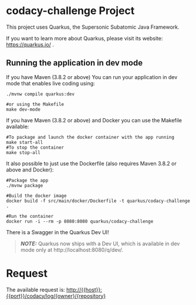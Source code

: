 # codacy-challenge Project

This project uses Quarkus, the Supersonic Subatomic Java Framework.

If you want to learn more about Quarkus, please visit its website: https://quarkus.io/ .

## Running the application in dev mode

If you have Maven (3.8.2 or above) You can run your application in dev mode that enables live coding using:
```shell script
./mvnw compile quarkus:dev

#or using the Makefile
make dev-mode
```

If you have Maven (3.8.2 or above) and Docker you can use the Makefile available:
```shell script
#To package and launch the docker container with the app running
make start-all
#To stop the container
make stop-all
```

It also possible to just use the Dockerfile (also requires Maven 3.8.2 or above and Docker):
```shell script
#Package the app
./mvnw package

#Build the docker image
docker build -f src/main/docker/Dockerfile -t quarkus/codacy-challenge .

#Run the container
docker run -i --rm -p 8080:8080 quarkus/codacy-challenge
```

There is a Swagger in the Quarkus Dev UI!
> **_NOTE:_**  Quarkus now ships with a Dev UI, which is available in dev mode only at http://localhost:8080/q/dev/.

# Request

The available request is: [http://{{host}}:{{port}}/codacy/log/{owner}/{repository}](http://{host}:{8080}/codacy/log/{owner}/{repository})
